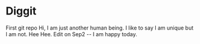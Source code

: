 # Diggit
First git repo
Hi, I am just another human being. I like to say I am unique but I am not. Hee Hee.
Edit on Sep2 -- I am happy today.
